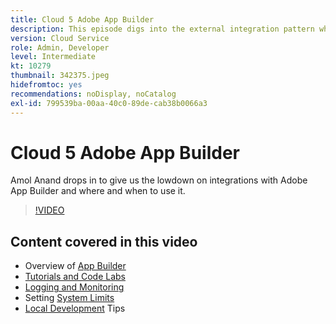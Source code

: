 ```yaml
---
title: Cloud 5 Adobe App Builder
description: This episode digs into the external integration pattern which uses Adobe App Builder
version: Cloud Service
role: Admin, Developer
level: Intermediate
kt: 10279
thumbnail: 342375.jpeg
hidefromtoc: yes
recommendations: noDisplay, noCatalog
exl-id: 799539ba-00aa-40c0-89de-cab38b0066a3
---
```

# Cloud 5 Adobe App Builder

Amol Anand drops in to give us the lowdown on integrations with Adobe App Builder and where and when to use it.

>[!VIDEO](https://video.tv.adobe.com/v/342375)

## Content covered in this video

+ Overview of [App Builder](https://developer.adobe.com/app-builder/docs/overview/)
+ [Tutorials and Code Labs](https://developer.adobe.com/app-builder/docs/resources/)
+ [Logging and Monitoring](https://adobedocs.github.io/adobeio-runtime/guides/logging_monitoring.html#retrieving-activations-for-blocking-successful-calls)
+ Setting [System Limits](https://adobedocs.github.io/adobeio-runtime/guides/system_settings.html)
+ [Local Development](https://developer.adobe.com/app-builder/docs/resources/debugging/) Tips

